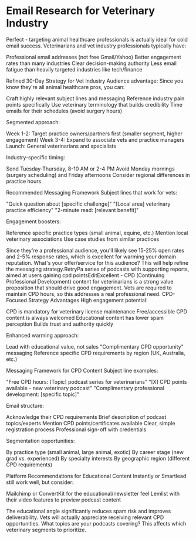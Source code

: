 # Email Research for Veterinary Industry

Perfect - targeting animal healthcare professionals is actually ideal for cold email success. Veterinarians and vet industry professionals typically have:

Professional email addresses (not free Gmail/Yahoo)
Better engagement rates than many industries
Clear decision-making authority
Less email fatigue than heavily targeted industries like tech/finance

Refined 30-Day Strategy for Vet Industry
Audience advantage: Since you know they're all animal healthcare pros, you can:

Craft highly relevant subject lines and messaging
Reference industry pain points specifically
Use veterinary terminology that builds credibility
Time emails for their schedules (avoid surgery hours)

Segmented approach:

Week 1-2: Target practice owners/partners first (smaller segment, higher engagement)
Week 3-4: Expand to associate vets and practice managers
Launch: General veterinarians and specialists

Industry-specific timing:

Send Tuesday-Thursday, 8-10 AM or 2-4 PM
Avoid Monday mornings (surgery scheduling) and Friday afternoons
Consider regional differences in practice hours

Recommended Messaging Framework
Subject lines that work for vets:

"Quick question about [specific challenge]"
"[Local area] veterinary practice efficiency"
"2-minute read: [relevant benefit]"

Engagement boosters:

Reference specific practice types (small animal, equine, etc.)
Mention local veterinary associations
Use case studies from similar practices

Since they're a professional audience, you'll likely see 15-25% open rates and 2-5% response rates, which is excellent for warming your domain reputation.
What's your offer/service for this audience? This will help refine the messaging strategy.RetryPa series of podcasts with supporting reports, aimed at users gaining cpd pointsEditExcellent - CPD (Continuing Professional Development) content for veterinarians is a strong value proposition that should drive good engagement. Vets are required to maintain CPD hours, so this addresses a real professional need.
CPD-Focused Strategy Advantages
High engagement potential:

CPD is mandatory for veterinary license maintenance
Free/accessible CPD content is always welcomed
Educational content has lower spam perception
Builds trust and authority quickly

Enhanced warming approach:

Lead with educational value, not sales
"Complimentary CPD opportunity" messaging
Reference specific CPD requirements by region (UK, Australia, etc.)

Messaging Framework for CPD Content
Subject line examples:

"Free CPD hours: [Topic] podcast series for veterinarians"
"[X] CPD points available - new veterinary podcast"
"Complimentary professional development: [specific topic]"

Email structure:

Acknowledge their CPD requirements
Brief description of podcast topics/experts
Mention CPD points/certificates available
Clear, simple registration process
Professional sign-off with credentials

Segmentation opportunities:

By practice type (small animal, large animal, exotic)
By career stage (new grad vs. experienced)
By specialty interests
By geographic region (different CPD requirements)

Platform Recommendations for Educational Content
Instantly or Smartlead still work well, but consider:

Mailchimp or ConvertKit for the educational/newsletter feel
Lemlist with their video features to preview podcast content

The educational angle significantly reduces spam risk and improves deliverability. Vets will actually appreciate receiving relevant CPD opportunities.
What topics are your podcasts covering? This affects which veterinary segments to prioritize.
